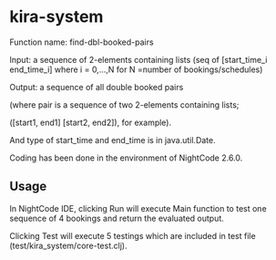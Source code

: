 # kira-system

Function name: find-dbl-booked-pairs

Input: a sequence of 2-elements containing lists (seq of [start_time_i end_time_i] where i = 0,...,N for N =number of bookings/schedules)


Output: a sequence of all double booked pairs

(where pair is a sequence of two 2-elements containing lists;

([start1, end1] [start2, end2]), for example).

And type of start_time and end_time is in java.util.Date.


Coding has been done in the environment of NightCode 2.6.0.

## Usage

In NightCode IDE, clicking Run will execute Main function to test one sequence of 4 bookings and return the evaluated output.

Clicking Test will execute 5 testings which are included in test file (test/kira_system/core-test.clj).

